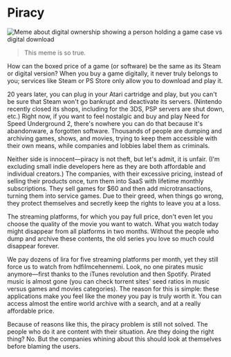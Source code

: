 # Piracy

![Meme about digital ownership showing a person holding a game case vs digital download](https://pbs.twimg.com/media/GYxoao2XQAUSgto?format=jpg&name=large)

> This meme is so true.

How can the boxed price of a game (or software) be the same as its Steam or digital version? When you buy a game digitally, it never truly belongs to you; services like Steam or PS Store only allow you to download and play it.

20 years later, you can plug in your Atari cartridge and play, but you can't be sure that Steam won't go bankrupt and deactivate its servers. (Nintendo recently closed its shops, including for the 3DS, PSP servers are shut down, etc.) Right now, if you want to feel nostalgic and buy and play Need for Speed Underground 2, there's nowhere you can do that because it's abandonware, a forgotten software. Thousands of people are dumping and archiving games, shows, and movies, trying to keep them accessible with their own means, while companies and lobbies label them as criminals.

Neither side is innocent—piracy is not theft, but let's admit, it is unfair. (I'm excluding small indie developers here as they are both affordable and individual creators.) The companies, with their excessive pricing, instead of selling their products once, turn them into SaaS with lifetime monthly subscriptions. They sell games for $60 and then add microtransactions, turning them into service games. Due to their greed, when things go wrong, they protect themselves and secretly keep the rights to leave you at a loss.

The streaming platforms, for which you pay full price, don't even let you choose the quality of the movie you want to watch. What you watch today might disappear from all platforms in two months. Without the people who dump and archive these contents, the old series you love so much could disappear forever.

We pay dozens of lira for five streaming platforms per month, yet they still force us to watch from hdfilmcehennemi. Look, no one pirates music anymore—first thanks to the iTunes revolution and then Spotify. Pirated music is almost gone (you can check torrent sites' seed ratios in music versus games and movies categories). The reason for this is simple: these applications make you feel like the money you pay is truly worth it. You can access almost the entire world archive with a search, and at a really affordable price.

Because of reasons like this, the piracy problem is still not solved. The people who do it are content with their situation. Are they doing the right thing? No. But the companies whining about this should look at themselves before blaming the users.
